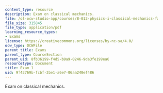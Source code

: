 ```yaml
---
content_type: resource
description: Exam on classical mechanics.
file: /ol-ocw-studio-app/courses/8-012-physics-i-classical-mechanics-fall-2008/9f43769bfcbf2be1a6e706aa240ef486_exam1.pdf
file_size: 315845
file_type: application/pdf
learning_resource_types:
- Exams
license: https://creativecommons.org/licenses/by-nc-sa/4.0/
ocw_type: OCWFile
parent_title: Exams
parent_type: CourseSection
parent_uid: 8fb36199-f4d5-b9a9-0246-9da3fe199ea6
resourcetype: Document
title: Exam 1
uid: 9f43769b-fcbf-2be1-a6e7-06aa240ef486
---
```

Exam on classical mechanics.